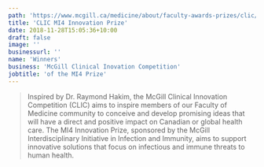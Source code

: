 ```yaml
---
path: 'https://www.mcgill.ca/medicine/about/faculty-awards-prizes/clic/about-competition'
title: 'CLIC MI4 Innovation Prize'
date: 2018-11-28T15:05:36+10:00
draft: false
image: ''
businessurl: ''
name: 'Winners'
business: 'McGill Clinical Inovation Competition'
jobtitle: 'of the MI4 Prize'
---
```


> Inspired by Dr. Raymond Hakim, the McGill Clinical Innovation Competition (CLIC) aims to inspire members of our Faculty of Medicine community to conceive and develop promising ideas that will have a direct and positive impact on Canadian or global health care. The MI4 Innovation Prize, sponsored by the McGill Interdisciplinary Initiative in Infection and Immunity, aims to support innovative solutions that focus on infectious and immune threats to human health.